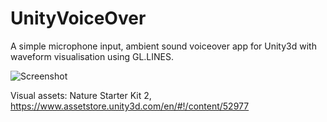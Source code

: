 # UnityVoiceOver
A simple microphone input, ambient sound voiceover app for Unity3d with waveform visualisation using GL.LINES.

![Screenshot](http://i.imgur.com/AkGsoI6.jpg)

Visual assets: Nature Starter Kit 2, https://www.assetstore.unity3d.com/en/#!/content/52977

